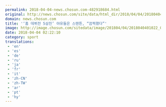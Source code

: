 ```yaml
---
permalink: 2018-04-04-news.chosun.com-482918684.html
original: http://news.chosun.com/site/data/html_dir/2018/04/04/2018040401074.html
domain: news.chosun.com
title: '‘홈 데뷔전 5삼진’ 야유들은 스탠튼, “끔찍했다”'
image: http://image.chosun.com/sitedata/image/201804/04/2018040401022_0.jpg
date: 2018-04-04 02:22:10
category: sport
translations: 
 - 'en'
 - 'es'
 - 'de'
 - 'ru'
 - 'ja'
 - 'fr'
 - 'it'
 - 'zh-CN'
 - 'zh-TW'
 - 'ar'
 - 'pt'
 - 'hy'
---
```


